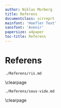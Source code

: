 ```yaml
---
author: Niklas Morberg
title: Referens
documentclass: scrreprt
mainfont: 'Hoefler Text'
sansfont: 'Avenir'
papersize: a4paper
toc-title: Referens
---
```

# Referens
``` {.include shift-heading-level-by=1}
./Referens/ris.md
```
\clearpage
``` {.include shift-heading-level-by=1}
./Referens/sous-vide.md
```
\clearpage
